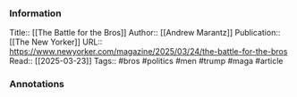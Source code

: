 
### Information
Title:: [[The Battle for the Bros]]
Author:: [[Andrew Marantz]]
Publication:: [[The New Yorker]]
URL:: https://www.newyorker.com/magazine/2025/03/24/the-battle-for-the-bros
Read:: [[2025-03-23]]
Tags:: #bros #politics #men #trump #maga 
#article

### Annotations
